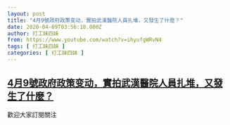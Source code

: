 ```yaml
---
layout: post
title: "4月9號政府政策变动，實拍武漢醫院人員扎堆，又發生了什麼？"
date: 2020-04-09T03:56:18.000Z
author: 打工妹四妹
from: https://www.youtube.com/watch?v=ihyufgWRvN4
tags: [ 打工妹四妹 ]
categories: [ 打工妹四妹 ]
---
```

<!--1586404578000-->
[4月9號政府政策变动，實拍武漢醫院人員扎堆，又發生了什麼？](https://www.youtube.com/watch?v=ihyufgWRvN4)
------

<div>
歡迎大家訂閱關注
</div>
